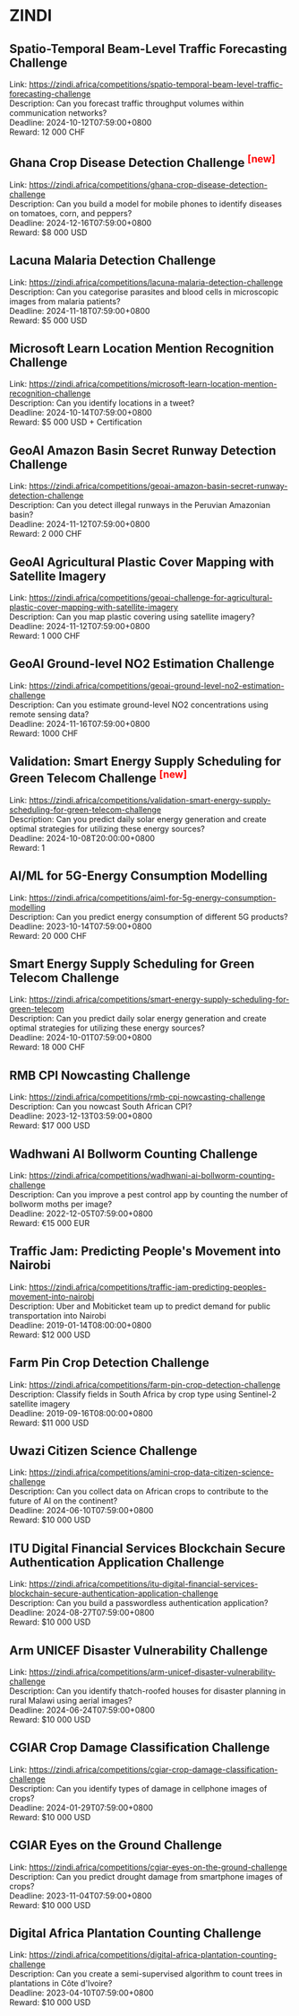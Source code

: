 # ZINDI



## Spatio-Temporal Beam-Level Traffic Forecasting Challenge 

Link: https://zindi.africa/competitions/spatio-temporal-beam-level-traffic-forecasting-challenge  
Description: Can you forecast traffic throughput volumes within communication networks?  
Deadline: 2024-10-12T07:59:00+0800  
Reward: 12 000 CHF  


## Ghana Crop Disease Detection Challenge <sup style="color:red">[new]<sup>  

Link: https://zindi.africa/competitions/ghana-crop-disease-detection-challenge  
Description: Can you build a model for mobile phones to identify diseases on tomatoes, corn, and peppers?  
Deadline: 2024-12-16T07:59:00+0800  
Reward: $8 000 USD  


## Lacuna Malaria Detection Challenge

Link: https://zindi.africa/competitions/lacuna-malaria-detection-challenge  
Description: Can you categorise parasites and blood cells in microscopic images from malaria patients?  
Deadline: 2024-11-18T07:59:00+0800  
Reward: $5 000 USD  


## Microsoft Learn Location Mention Recognition Challenge

Link: https://zindi.africa/competitions/microsoft-learn-location-mention-recognition-challenge  
Description: Can you identify locations in a tweet?  
Deadline: 2024-10-14T07:59:00+0800  
Reward: $5 000 USD + Certification  


## GeoAI Amazon Basin Secret Runway Detection Challenge 

Link: https://zindi.africa/competitions/geoai-amazon-basin-secret-runway-detection-challenge  
Description: Can you detect illegal runways in the Peruvian Amazonian basin?  
Deadline: 2024-11-12T07:59:00+0800  
Reward: 2 000 CHF  


## GeoAI Agricultural Plastic Cover Mapping with Satellite Imagery 

Link: https://zindi.africa/competitions/geoai-challenge-for-agricultural-plastic-cover-mapping-with-satellite-imagery  
Description: Can you map plastic covering using satellite imagery?  
Deadline: 2024-11-12T07:59:00+0800  
Reward: 1 000 CHF  


## GeoAI Ground-level NO2 Estimation Challenge 

Link: https://zindi.africa/competitions/geoai-ground-level-no2-estimation-challenge  
Description: Can you estimate ground-level NO2 concentrations using remote sensing data?  
Deadline: 2024-11-16T07:59:00+0800  
Reward: 1000 CHF  


## Validation: Smart Energy Supply Scheduling for Green Telecom Challenge  <sup style="color:red">[new]<sup>  

Link: https://zindi.africa/competitions/validation-smart-energy-supply-scheduling-for-green-telecom-challenge  
Description: Can you predict daily solar energy generation and create optimal strategies for utilizing these energy sources?  
Deadline: 2024-10-08T20:00:00+0800  
Reward: 1  


## AI/ML for 5G-Energy Consumption Modelling 

Link: https://zindi.africa/competitions/aiml-for-5g-energy-consumption-modelling  
Description: Can you predict energy consumption of different 5G products?  
Deadline: 2023-10-14T07:59:00+0800  
Reward: 20 000 CHF  


## Smart Energy Supply Scheduling for Green Telecom Challenge 

Link: https://zindi.africa/competitions/smart-energy-supply-scheduling-for-green-telecom  
Description: Can you predict daily solar energy generation and create optimal strategies for utilizing these energy sources?  
Deadline: 2024-10-01T07:59:00+0800  
Reward: 18 000 CHF  


## RMB CPI Nowcasting Challenge

Link: https://zindi.africa/competitions/rmb-cpi-nowcasting-challenge  
Description: Can you nowcast South African CPI?  
Deadline: 2023-12-13T03:59:00+0800  
Reward: $17 000 USD  


## Wadhwani AI Bollworm Counting Challenge

Link: https://zindi.africa/competitions/wadhwani-ai-bollworm-counting-challenge  
Description: Can you  improve a pest control app by counting the number of bollworm moths per image?  
Deadline: 2022-12-05T07:59:00+0800  
Reward: €15 000 EUR  


## Traffic Jam: Predicting People's Movement into Nairobi

Link: https://zindi.africa/competitions/traffic-jam-predicting-peoples-movement-into-nairobi  
Description: Uber and Mobiticket team up to predict demand for public transportation into Nairobi  
Deadline: 2019-01-14T08:00:00+0800  
Reward: $12 000 USD  


## Farm Pin Crop Detection Challenge

Link: https://zindi.africa/competitions/farm-pin-crop-detection-challenge  
Description: Classify fields in South Africa by crop type using Sentinel-2 satellite imagery  
Deadline: 2019-09-16T08:00:00+0800  
Reward: $11 000 USD  


## Uwazi Citizen Science Challenge

Link: https://zindi.africa/competitions/amini-crop-data-citizen-science-challenge  
Description: Can you collect data on African crops to contribute to the future of AI on the continent?  
Deadline: 2024-06-10T07:59:00+0800  
Reward: $10 000 USD  


## ITU Digital Financial Services Blockchain Secure Authentication Application Challenge

Link: https://zindi.africa/competitions/itu-digital-financial-services-blockchain-secure-authentication-application-challenge  
Description: Can you build a passwordless authentication application?   
Deadline: 2024-08-27T07:59:00+0800  
Reward: $10 000 USD  


## Arm UNICEF Disaster Vulnerability Challenge

Link: https://zindi.africa/competitions/arm-unicef-disaster-vulnerability-challenge  
Description: Can you identify thatch-roofed houses for disaster planning in rural Malawi using aerial images?  
Deadline: 2024-06-24T07:59:00+0800  
Reward: $10 000 USD  


## CGIAR Crop Damage Classification Challenge

Link: https://zindi.africa/competitions/cgiar-crop-damage-classification-challenge  
Description: Can you identify types of damage in cellphone images of crops?  
Deadline: 2024-01-29T07:59:00+0800  
Reward: $10 000 USD  


## CGIAR Eyes on the Ground Challenge

Link: https://zindi.africa/competitions/cgiar-eyes-on-the-ground-challenge  
Description: Can you predict drought damage from smartphone images of crops?  
Deadline: 2023-11-04T07:59:00+0800  
Reward: $10 000 USD  


## Digital Africa Plantation Counting Challenge

Link: https://zindi.africa/competitions/digital-africa-plantation-counting-challenge  
Description: Can you create a semi-supervised algorithm to count trees in plantations in Côte d'Ivoire?  
Deadline: 2023-04-10T07:59:00+0800  
Reward: $10 000 USD  

